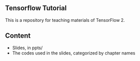 ## Tensorflow Tutorial
This is a repository for teaching materials of TensorFlow 2.
## Content
- Slides, in ppts/
- The codes used in the slides, categorized by chapter names
